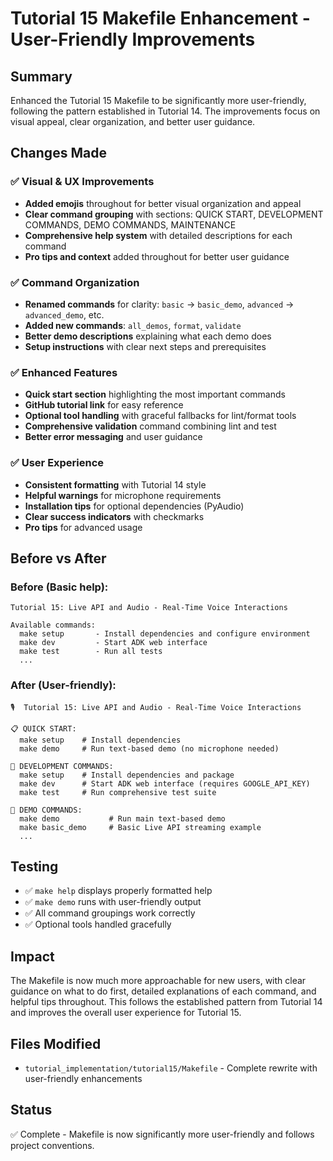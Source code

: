 # Tutorial 15 Makefile Enhancement - User-Friendly Improvements

## Summary
Enhanced the Tutorial 15 Makefile to be significantly more user-friendly, following the pattern established in Tutorial 14. The improvements focus on visual appeal, clear organization, and better user guidance.

## Changes Made

### ✅ Visual & UX Improvements
- **Added emojis** throughout for better visual organization and appeal
- **Clear command grouping** with sections: QUICK START, DEVELOPMENT COMMANDS, DEMO COMMANDS, MAINTENANCE
- **Comprehensive help system** with detailed descriptions for each command
- **Pro tips and context** added throughout for better user guidance

### ✅ Command Organization
- **Renamed commands** for clarity: `basic` → `basic_demo`, `advanced` → `advanced_demo`, etc.
- **Added new commands**: `all_demos`, `format`, `validate`
- **Better demo descriptions** explaining what each demo does
- **Setup instructions** with clear next steps and prerequisites

### ✅ Enhanced Features
- **Quick start section** highlighting the most important commands
- **GitHub tutorial link** for easy reference
- **Optional tool handling** with graceful fallbacks for lint/format tools
- **Comprehensive validation** command combining lint and test
- **Better error messaging** and user guidance

### ✅ User Experience
- **Consistent formatting** with Tutorial 14 style
- **Helpful warnings** for microphone requirements
- **Installation tips** for optional dependencies (PyAudio)
- **Clear success indicators** with checkmarks
- **Pro tips** for advanced usage

## Before vs After

### Before (Basic help):
```
Tutorial 15: Live API and Audio - Real-Time Voice Interactions

Available commands:
  make setup       - Install dependencies and configure environment
  make dev         - Start ADK web interface
  make test        - Run all tests
  ...
```

### After (User-friendly):
```
🎙️  Tutorial 15: Live API and Audio - Real-Time Voice Interactions

📋 QUICK START:
  make setup    # Install dependencies
  make demo     # Run text-based demo (no microphone needed)

🎯 DEVELOPMENT COMMANDS:
  make setup    # Install dependencies and package
  make dev      # Start ADK web interface (requires GOOGLE_API_KEY)
  make test     # Run comprehensive test suite

🎪 DEMO COMMANDS:
  make demo           # Run main text-based demo
  make basic_demo     # Basic Live API streaming example
  ...
```

## Testing
- ✅ `make help` displays properly formatted help
- ✅ `make demo` runs with user-friendly output
- ✅ All command groupings work correctly
- ✅ Optional tools handled gracefully

## Impact
The Makefile is now much more approachable for new users, with clear guidance on what to do first, detailed explanations of each command, and helpful tips throughout. This follows the established pattern from Tutorial 14 and improves the overall user experience for Tutorial 15.

## Files Modified
- `tutorial_implementation/tutorial15/Makefile` - Complete rewrite with user-friendly enhancements

## Status
✅ Complete - Makefile is now significantly more user-friendly and follows project conventions.